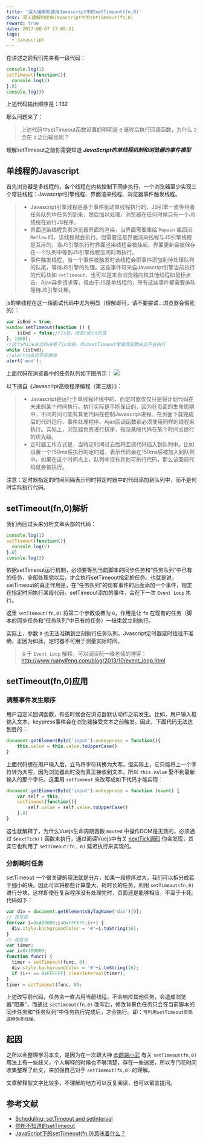 ```yaml
---
title: '深入理解和使用Javascript中的setTimeout(fn,0)'
desc: 深入理解和使用Javascript中的setTimeout(fn,0)
reward: true
date: 2017-08-07 17:05:51
tags:
  - Javascript
---
```


在讲述之前我们先来看一段代码：

```javascript
console.log(1)
setTimeout(function(){
  console.log(2)
},0)
console.log(3)
```

上述代码输出顺序是：132

那么问题来了：

> 上述代码中setTimeout函数设置的明明是 `0` 毫秒后执行回调函数，为什么 `2` 会在 `3` 之后输出呢？
<!-- more  -->

理解setTimeout之前你需要知道 ***JavaScript的单线程机制和浏览器的事件模型***


## 单线程的Javascript

首先浏览器是多线程的，各个线程在内核控制下同步执行，一个浏览器至少实现三个常驻线程：Javascript引擎线程、界面渲染线程、浏览器事件触发线程。

> * Javascript引擎线程是基于事件驱动单线程执行的，JS引擎一直等待着任务队列中任务的到来，然后加以处理，浏览器在任何时候只有一个JS线程在运行JS程序。
> * 界面渲染线程负责浏览器界面的渲染，当界面需要重绘 `Repain` 或回流 `Reflow` 时，该线程就会执行。但需要注意界面渲染线程与JS引擎线程是互斥的，当JS引擎执行时界面渲染线程会被挂起，界面更新会被保存在一个队列中等到JS引擎线程空闲时再执行。
> * 事件触发线程，当一个事件被触发时该线程会把事件添加到待处理队列的队尾，等待JS引擎的处理。这些事件可来自Javascript引擎当前执行的代码块如 `setTimeout`、也可以是来自浏览器内核其他线程如鼠标点击、Ajax异步请求等，但由于JS是单线程的，所有这些事件都需要排队等待JS引擎处理。

js的单线程在这一段面试代码中尤为明显（理解即可，请不要尝试...浏览器会假死的）：

```javascript
var isEnd = true;
window.setTimeout(function () {
    isEnd = false;//1s后，改变isEnd的值
}, 1000);
//这个while永远的占用了js线程，所以setTimeout里面的函数永远不会执行
while (isEnd);
//alert也永远不会弹出
alert('end');
```

上面代码在浏览器中的任务队列如下图所示：
![](https://static.yugasun.com/15021010673972.png)


以下摘自《Javascript高级程序编程（第三版）》：

> * Javascript是运行于单线程环境中的，而定时器仅仅只是将计划代码在未来的某个时间执行。执行实际是不能保证的，因为在页面的生命周期中，不同时间可能有其他代码在控制Javascript进程。在页面下载完成后的代码运行、事件处理程序、Ajax回调函数都必须使用同样的线程来执行。实际上，浏览器负责进行排序，指派某段代码在某个时间点运行的优先级。
> * 定时器工作方式是，当特定时间过去后将回调代码插入到队列中。比如设置一个150ms后执行的定时器，表示代码会在150ms后被加入到队列中。如果在这个时间点上，队列中没有其他可执行代码，那么该回调代码就会被执行。

注意：定时器指定的时间间隔表示何时将定时器中的代码添加到队列中，而不是何时实际执行代码。


## setTimeout(fn,0)解析

我们再回过头来分析文章头部的代码：

```javascript
console.log(1)
setTimeout(function(){
  console.log(2)
},0)
console.log(3)
```

依据setTimeout运行机制，必须要等到当前脚本的同步任务和“任务队列”中已有的任务，全部处理完以后，才会执行setTimeout指定的任务。也就是说，setTimeout的真正作用是，在“任务队列”的现有事件的后面添加一个事件，规定在指定时间执行某段代码。setTimeout添加的事件，会在下一次 `Event Loop` 执行。

这里 `setTimeout(fn,0)` 将第二个参数设置为 `0`，作用是让 `fn` 在现有的任务（脚本的同步任务和“任务队列”中已有的任务）一结束就立刻执行。

实际上，参数 `0` 也无法准确到立刻执行任务队列，Jvascript定时器延时往往不准确，正因为如此，定时器不可用于测量实际时间。

> 关于 `Event Loop` 解释，可以阅读阮一峰老师的博客：http://www.ruanyifeng.com/blog/2013/10/event_loop.html

## setTimeout(fn,0)应用

### 调整事件发生顺序

用户自定义回调函数，有些时候会在浏览器默认动作之前发生。比如，用户输入框输入文本，keypress事件会在浏览器接受文本之前触发。因此，下面代码无法达到目的：

```javascript
document.getElementById('input').onkeypress = function(){
    this.value = this.value.toUpperCase()
}
```

上面代码想在用户输入后，立马将字符转换为大写。但实际上，它只能将上一个字符转为大写，因为浏览器此时没有真正接收到文本，所以 `this.value` 娶不到最新输入的那个字符。这里用 `setTimeout` 来改写成如下代码才能实现：

```javascript
document.getElementById('input').onkeypress = function (event) {
    var self = this;
    setTimeout(function(){
        self.value = self.value.toUpperCase()
    },0)
}
```

这也就解释了，为什么Vuejs生命周期函数 `mouted` 中操作DOM是无效的，必须通过 `$nextTick()` 函数来执行，通过阅读Vuejs中有关 [nextTick源码](https://github.com/vuejs/vue/blob/dev/src/core/util/env.js) 你会发现，其实它也利用了 `setTimeout(fn, 0)` 延迟执行来实现的。

### 分割耗时任务

setTimeout 一个很关键的用法就是分片，如果一段程序过大，我们可以拆分成若干细小的块。因此可以将那些计算量大、耗时长的任务，利用 `setTimeout(fn,0)` 进行分块，这样即使在复杂程序没有处理完时，页面还是能够相应，不至于卡死。代码如下：

```javascript
var div = document.getElementsByTagName('div')[0];
// 改写前
for(var i=0xA00000;i<0xFFFFFF;i++) {
  div.style.backgroundColor = '#'+i.toString(16);
}
// 改写后
var timer;
var i=0x100000;
function func() {
  timer = setTimeout(func, 0);
  div.style.backgroundColor = '#'+i.toString(16);
  if (i++ == 0xFFFFFF) clearInterval(timer);
}
timer = setTimeout(func, 0);
```

上述改写前代码，任务会一直占用当前线程，不会响应其他任务，会造成浏览器“阻塞”，而通过 `setTimeout(fn,0)` 改写后，修改背景色任务只会在当前脚本的同步任务和“任务队列”中任务执行完成后，才会执行。即：`可利用setTimeout实现这种伪多线程。`

## 起因

之所以会整理学习本文，是因为在一次跟大神 [@前端小武](https://xuexb.com/) 有关 `setTimeout(fn,0)` 用法上有一些歧义，个人解释的时候也不够清楚，存在一些迷惑，所以专门花时间收集整理了此文，来加强自己对于 `setTimeout(fn,0)` 的理解。

文章解释型文字比较多，不理解的地方可以反复阅读，也可以留言提问。

## 参考文献

* [Scheduling: setTimeout and setInterval](https://javascript.info/settimeout-setinterval#settimeout-0)
* [你所不知道的setTimeout](http://jeffjade.com/2016/01/10/2016-01-10-javacript-setTimeout/)
* [JavaScript下的setTimeout(fn,0)意味着什么？](http://www.cnblogs.com/silin6/p/4333999.html)






